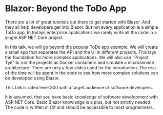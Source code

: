 # Blazor: Beyond the ToDo App

There are a lot of great tutorials out there to get started with Blazor. And they all help developers get into Blazor. But not every application is a simple ToDo app. In todays enterprise applications we rarely write all the code in a single ASP.NET Core project. 

In this talk, we will go beyond the popular ToDo app example. We will create a small app that separates the API and the UI in different projects. This lays the foundation for more complex applications. We will also use "Project Tye" to run the projects as Docker containers and simulate a microservice architecture. There are only a few slides used for the introduction. The rest of the time will be spent in the code to see how more complex solutions can be developed using Blazor.

This talk is rated level 300 with a target audience of software developers.

It is assumed, that you have basic knowledge of software development with ASP.NET Core. Basic Blazor knowledge is a plus, but not strictly needed.
The code is written in C# and should be accessible to most programmers.
